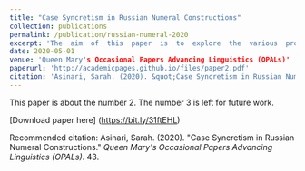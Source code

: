 ```yaml
---
title: "Case Syncretism in Russian Numeral Constructions"
collection: publications
permalink: /publication/russian-numeral-2020
excerpt: 'The  aim  of  this  paper  is  to  explore  the  various  problems  which  arise  in  Russian numeral  constructions,  focusing  on  the  peculiar  case  patterns  following  the  lower numerals  2,  3,  and  4.  After  these  numerals,  nouns  realize  what  looks  like  genitive singular morphology. However, this morphological realization is inconsistent, notably in accusative environments and lexical case environments. To explain these patterns, I propose  that  Russian  lower  numerals  co-occur  with  paucal  number,  and  not  what  is traditionallyseen  as  singular  morphology.  While  the  idea  of  paucal  number  in Russian  is  not  necessarily  novel,  previous  analyses  of  paucal  number  identify  these basic patterns as instances of nominative paucal morphology (Bailyn & Nevins 2008, Rakhlin 2003). I argue that what we are seeing is paucal number with default genitive case (cf. Pesetsky 2013).'
date: 2020-05-01
venue: 'Queen Mary's Occasional Papers Advancing Linguistics (OPALs)'
paperurl: 'http://academicpages.github.io/files/paper2.pdf'
citation: 'Asinari, Sarah. (2020). &quot;Case Syncretism in Russian Numeral Constructions.&quot; <i>Queen Mary's Occasional Papers Advancing Linguistics (OPALs)</i>. 43.'
---
```

This paper is about the number 2. The number 3 is left for future work.

[Download paper here] (https://bit.ly/31ftEHL)

Recommended citation: Asinari, Sarah. (2020). &quot;Case Syncretism in Russian Numeral Constructions.&quot; <i>Queen Mary's Occasional Papers Advancing Linguistics (OPALs)</i>. 43.
